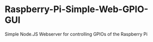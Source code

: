 # Raspberry-Pi-Simple-Web-GPIO-GUI
Simple Node.JS Webserver for controlling GPIOs of the Raspberry Pi
